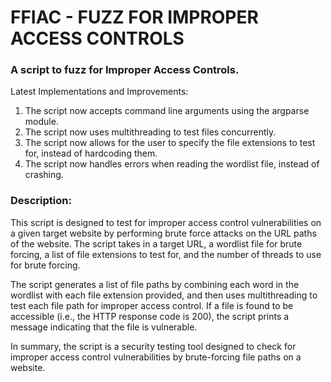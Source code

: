 # FFIAC - FUZZ FOR IMPROPER ACCESS CONTROLS
### A script to fuzz for Improper Access Controls.
Latest Implementations and Improvements:
1. The script now accepts command line arguments using the argparse module.
2. The script now uses multithreading to test files concurrently.
3. The script now allows for the user to specify the file extensions to test for, instead of hardcoding them.
4. The script now handles errors when reading the wordlist file, instead of crashing. 

### Description:
This script is designed to test for improper access control vulnerabilities on a given target website by performing brute force attacks on the URL paths of the website. The script takes in a target URL, a wordlist file for brute forcing, a list of file extensions to test for, and the number of threads to use for brute forcing.

The script generates a list of file paths by combining each word in the wordlist with each file extension provided, and then uses multithreading to test each file path for improper access control. If a file is found to be accessible (i.e., the HTTP response code is 200), the script prints a message indicating that the file is vulnerable.

In summary, the script is a security testing tool designed to check for improper access control vulnerabilities by brute-forcing file paths on a website.
